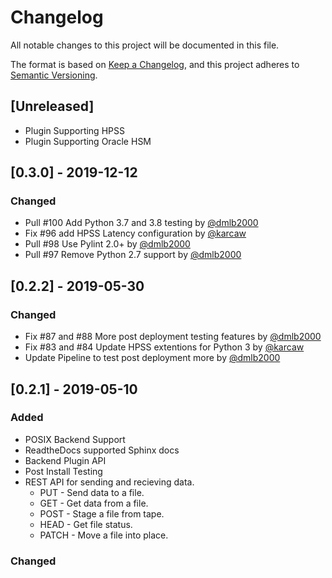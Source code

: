 # Changelog
All notable changes to this project will be documented in this file.

The format is based on [Keep a Changelog](https://keepachangelog.com/en/1.0.0/),
and this project adheres to [Semantic Versioning](https://semver.org/spec/v2.0.0.html).

## [Unreleased]
- Plugin Supporting HPSS
- Plugin Supporting Oracle HSM

## [0.3.0] - 2019-12-12
### Changed
- Pull #100 Add Python 3.7 and 3.8 testing by [@dmlb2000](https://github.com/dmlb2000)
- Fix #96 add HPSS Latency configuration by [@karcaw](https://github.com/karcaw)
- Pull #98 Use Pylint 2.0+ by [@dmlb2000](https://github.com/dmlb2000)
- Pull #97 Remove Python 2.7 support by [@dmlb2000](https://github.com/dmlb2000)

## [0.2.2] - 2019-05-30
### Changed
- Fix #87 and #88 More post deployment testing features by [@dmlb2000](https://github.com/dmlb2000)
- Fix #83 and #84 Update HPSS extentions for Python 3 by [@karcaw](https://github.com/karcaw)
- Update Pipeline to test post deployment more by [@dmlb2000](https://github.com/dmlb2000)

## [0.2.1] - 2019-05-10
### Added
- POSIX Backend Support
- ReadtheDocs supported Sphinx docs
- Backend Plugin API
- Post Install Testing
- REST API for sending and recieving data.
  - PUT - Send data to a file.
  - GET - Get data from a file.
  - POST - Stage a file from tape.
  - HEAD - Get file status.
  - PATCH - Move a file into place.

### Changed
